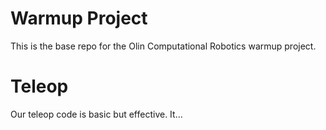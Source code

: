 # Warmup Project
This is the base repo for the Olin Computational Robotics warmup project.

# Teleop

Our teleop code is basic but effective. It...
